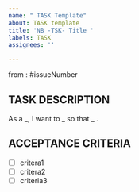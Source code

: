 ```yaml
---
name: " TASK Template"
about: TASK template
title: 'NB -TSK- Title '
labels: TASK
assignees: ''

---
```


from : #issueNumber

## TASK DESCRIPTION 

As a _, I want to _ so that _ .

## ACCEPTANCE CRITERIA

- [ ] critera1
- [ ] critera2
- [ ] criteria3
